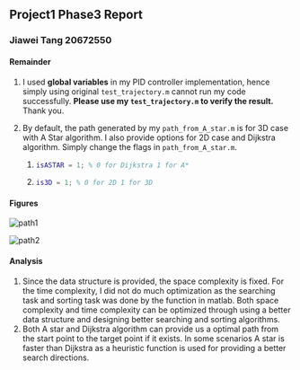 ## Project1 Phase3 Report

### 															Jiawei Tang 20672550

#### Remainder

1. I used **global variables** in my PID controller implementation, hence simply using original `test_trajectory.m` cannot run my code successfully. **Please use my `test_trajectory.m` to verify the result.** Thank you.

2. By default, the path generated by my `path_from_A_star.m`  is for 3D case with A Star algorithm. I also provide options for 2D case and Dijkstra algorithm. Simply change the flags in `path_from_A_star.m`.

   1. ```matlab
      isASTAR = 1; % 0 for Dijkstra 1 for A*
      ```

   2. ```matlab
      is3D = 1; % 0 for 2D 1 for 3D
      ```

#### Figures 

![path1](/home/eeuser/Dropbox/01_hkust/01_course/ELEC5660/project/project1/proj1phase3/code/img/path1.jpg)

![path2](/home/eeuser/Dropbox/01_hkust/01_course/ELEC5660/project/project1/proj1phase3/code/img/path2.jpg)

#### Analysis

1. Since the data structure is provided, the space complexity is fixed. For the time complexity, I did not do much optimization as the searching task and sorting task was done by the function in matlab. Both space complexity and time complexity can be optimized through using a better data structure and designing better searching and sorting algorithms.
2. Both A star and Dijkstra algorithm can provide us a optimal path from the start point to the target point if it exists. In some scenarios A star is faster than Dijkstra as a heuristic function is used for providing a better search directions.

